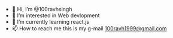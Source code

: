 - 👋 Hi, I’m @100ravhsingh
- 👀 I’m interested in Web devlopment
- 🌱 I’m currently learning react.js
- 📫 How to reach me this is my g-mail 100ravh1999@gmail.com

<!---
100ravhsingh/100ravhsingh is a ✨ special ✨ repository because its `README.md` (this file) appears on your GitHub profile.
You can click the Preview link to take a look at your changes.
--->
